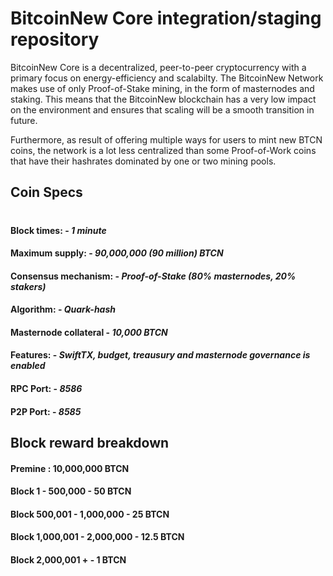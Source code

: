 # BitcoinNew Core integration/staging repository

BitcoinNew Core is a decentralized, peer-to-peer cryptocurrency with a primary focus on energy-efficiency and scalabilty. The BitcoinNew Network makes use of only Proof-of-Stake mining, in the form of masternodes and staking. This means that the BitcoinNew blockchain has a very low impact on the environment and ensures that scaling will be a smooth transition in future. 

Furthermore, as result of offering multiple ways for users to mint new BTCN coins, the network is a lot less centralized than some Proof-of-Work coins that have their hashrates dominated by one or two mining pools.

## Coin Specs

#

#### Block times: - *1 minute* 
#### Maximum supply: - *90,000,000 (90 million) BTCN*
#### Consensus mechanism: - *Proof-of-Stake (80% masternodes, 20% stakers)*
#### Algorithm: - *Quark-hash* 
#### Masternode collateral - *10,000 BTCN*  
#### Features: - *SwiftTX, budget, treausury and masternode governance is enabled* 
#### RPC Port: - *8586* 
#### P2P Port: - *8585* 

## Block reward breakdown

#### Premine : 10,000,000 BTCN
#### Block 1 - 500,000 - 50 BTCN
#### Block 500,001 - 1,000,000 - 25 BTCN
#### Block 1,000,001 - 2,000,000 - 12.5 BTCN
#### Block 2,000,001 + - 1 BTCN




